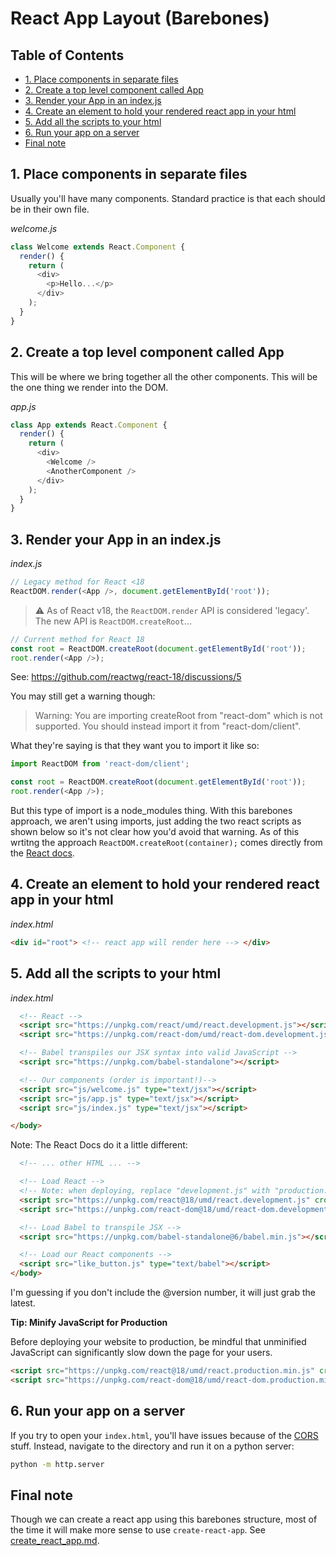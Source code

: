 # React App Layout (Barebones)

## Table of Contents

<!-- toc -->

- [1. Place components in separate files](#1-place-components-in-separate-files)
- [2. Create a top level component called App](#2-create-a-top-level-component-called-app)
- [3. Render your App in an index.js](#3-render-your-app-in-an-indexjs)
- [4. Create an element to hold your rendered react app in your html](#4-create-an-element-to-hold-your-rendered-react-app-in-your-html)
- [5. Add all the scripts to your html](#5-add-all-the-scripts-to-your-html)
- [6. Run your app on a server](#6-run-your-app-on-a-server)
- [Final note](#final-note)

<!-- tocstop -->

## 1. Place components in separate files

Usually you'll have many components. Standard practice is that each should be in their own file.

*welcome.js*

```javascript
class Welcome extends React.Component {
  render() {
    return (
      <div>
        <p>Hello...</p>
      </div>
    );
  }
}
```


## 2. Create a top level component called App

This will be where we bring together all the other components. This will be the one thing we render into the DOM.

*app.js*

```javascript
class App extends React.Component {
  render() {
    return (
      <div>
        <Welcome />
        <AnotherComponent />
      </div>
    );
  }
}
```

## 3. Render your App in an index.js

*index.js*

```javascript
// Legacy method for React <18
ReactDOM.render(<App />, document.getElementById('root'));
```

> :warning: As of React v18, the `ReactDOM.render` API is considered 'legacy'. The new API is `ReactDOM.createRoot`...

```javascript
// Current method for React 18
const root = ReactDOM.createRoot(document.getElementById('root'));
root.render(<App />);
```

See: <https://github.com/reactwg/react-18/discussions/5>  

You may still get a warning though:

> Warning: You are importing createRoot from "react-dom" which is not supported. You should instead import it from "react-dom/client".

What they're saying is that they want you to import it like so: 

```javascript
import ReactDOM from 'react-dom/client';

const root = ReactDOM.createRoot(document.getElementById('root'));
root.render(<App />);
```

But this type of import is a node_modules thing. With this barebones approach, we aren't using imports, just adding the two react scripts as shown below so it's not clear how you'd avoid that warning. As of this wrtitng the approach `ReactDOM.createRoot(container);` comes directly from the [React docs](https://reactjs.org/docs/add-react-to-a-website.html).


## 4. Create an element to hold your rendered react app in your html

*index.html*

```html
<div id="root"> <!-- react app will render here --> </div>
```

## 5. Add all the scripts to your html

*index.html*

```html
  <!-- React -->
  <script src="https://unpkg.com/react/umd/react.development.js"></script>
  <script src="https://unpkg.com/react-dom/umd/react-dom.development.js"></script>

  <!-- Babel transpiles our JSX syntax into valid JavaScript -->
  <script src="https://unpkg.com/babel-standalone"></script>

  <!-- Our components (order is important!)-->
  <script src="js/welcome.js" type="text/jsx"></script>
  <script src="js/app.js" type="text/jsx"></script>
  <script src="js/index.js" type="text/jsx"></script>

</body>
```

Note: The React Docs do it a little different:

```html
  <!-- ... other HTML ... -->

  <!-- Load React -->
  <!-- Note: when deploying, replace "development.js" with "production.min.js". -->
  <script src="https://unpkg.com/react@18/umd/react.development.js" crossorigin></script>
  <script src="https://unpkg.com/react-dom@18/umd/react-dom.development.js" crossorigin></script>

  <!-- Load Babel to transpile JSX -->
  <script src="https://unpkg.com/babel-standalone@6/babel.min.js"></script>

  <!-- Load our React components -->
  <script src="like_button.js" type="text/babel"></script>
</body>
```

I'm guessing if you don't include the @version number, it will just grab the latest.

**Tip: Minify JavaScript for Production**

Before deploying your website to production, be mindful that unminified JavaScript can significantly slow down the page for your users.

```html
<script src="https://unpkg.com/react@18/umd/react.production.min.js" crossorigin></script>
<script src="https://unpkg.com/react-dom@18/umd/react-dom.production.min.js" crossorigin></script>
```

## 6. Run your app on a server

If you try to open your `index.html`, you'll have issues because of the [CORS](https://developer.mozilla.org/en-US/docs/Web/HTTP/CORS) stuff. Instead, navigate to the directory and run it on a python server:

```bash
python -m http.server
```

## Final note

Though we can create a react app using this barebones structure, most of the time it will make more sense to use `create-react-app`. See [create_react_app.md](create_react_app.md).